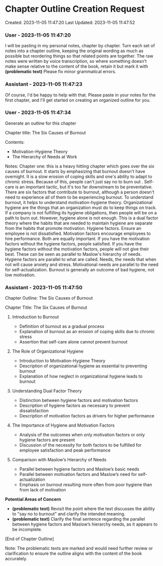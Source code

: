 # Chapter Outline Creation Request

Created: 2023-11-05 11:47:20
Last Updated: 2023-11-05 11:47:52

### User - 2023-11-05 11:47:20

I will be pasting in my personal notes, chapter by chapter. Turn each set of notes into a chapter outline, keeping the original wording as much as possible but reordering things so that related points are together. The raw notes were written by voice transcription, so where something doesn't make sense relative to the content of the book, retain it but mark it with **(problematic text)** Please fix minor grammatical errors.

### Assistant - 2023-11-05 11:47:23

Of course, I'd be happy to help with that. Please paste in your notes for the first chapter, and I'll get started on creating an organized outline for you.

### User - 2023-11-05 11:47:34

Generate an outline for this chapter

Chapter title: The Six Causes of Burnout

Contents:
-  Motivation-Hygiene Theory
- The Hierarchy of Needs at Work

Notes:
Chapter one: this is a heavy hitting chapter which goes over the six causes of burnout. It starts by emphasizing that burnout doesn't have overnight. It is a slow erosion of coping skills and one's ability to adapt to chronic stress. Because of this, people can't just say no to burn out . Self-care is an important tactic, but it's too far downstream to be preventative. There are six factors that contribute to burnout, although a person doesn't need to experience all of them to be experiencing burnout. To understand burnout, it helps to understand motivation-hygiene theory. Organizational hygiene are the things that an organization must do to keep things on track. If a company is not fulfilling its hygiene obligations, then people will be on a path to burn out. However, hygiene alone is not enough. This is a dual factor theory where the habits that are needed to maintain hygiene are separate from the habits that promote motivation. Hygiene factors. Ensure an employee is not dissatisfied. Motivation factors encourage employees to hire performance. Both are equally important. If you have the motivation factors without the hygiene factors, people satisfied. If you have the hygiene factors without the motivation factors, people will not give their best. These can be seen as parallel to Maslow's hierarchy of needs. Hygiene factors are parallel to what are called. Needs, the needs that when not will cause anxiety and stress. Motivational needs are parallel to the need for self-actualization. Burnout is generally an outcome of bad hygiene, not low motivation.

### Assistant - 2023-11-05 11:47:50

Chapter Outline: The Six Causes of Burnout

Chapter Title: The Six Causes of Burnout

1. Introduction to Burnout
   - Definition of burnout as a gradual process
   - Explanation of burnout as an erosion of coping skills due to chronic stress
   - Assertion that self-care alone cannot prevent burnout

2. The Role of Organizational Hygiene
   - Introduction to Motivation-Hygiene Theory
   - Description of organizational hygiene as essential to preventing burnout
   - Explanation of how neglect in organizational hygiene leads to burnout

3. Understanding Dual Factor Theory
   - Distinction between hygiene factors and motivation factors
   - Description of hygiene factors as necessary to prevent dissatisfaction
   - Description of motivation factors as drivers for higher performance

4. The Importance of Hygiene and Motivation Factors
   - Analysis of the outcomes when only motivation factors or only hygiene factors are present
   - Discussion of the necessity for both factors to be fulfilled for employee satisfaction and peak performance

5. Comparison with Maslow’s Hierarchy of Needs
   - Parallel between hygiene factors and Maslow’s basic needs
   - Parallel between motivation factors and Maslow’s need for self-actualization
   - Emphasis on burnout resulting more often from poor hygiene than from lack of motivation

**Potential Areas of Concern**
   - **(problematic text)** Revisit the point where the text discusses the ability to "say no to burnout" and clarify the intended meaning.
   - **(problematic text)** Clarify the final sentence regarding the parallel between hygiene factors and Maslow’s hierarchy needs, as it appears to be incomplete.

[End of Chapter Outline]

Note: The problematic texts are marked and would need further review or clarification to ensure the outline aligns with the content of the book accurately.

